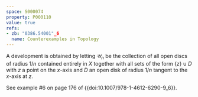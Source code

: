 ```yaml
---
space: S000074
property: P000110
value: true
refs:
- zb: "0386.54001"_6
  name: Counterexamples in Topology
---
```


A development is obtained by letting $\mathscr U_n$ be
the collection of all open discs of radius $1/n$ contained entirely in $X$
together with all sets of the form $\{z\}\cup D$ with $z$ a point on the $x$-axis
and $D$ an open disk of radius $1/n$ tangent to the $x$-axis at $z$.

See example #6 on page 176 of {{doi:10.1007/978-1-4612-6290-9_6}}.
